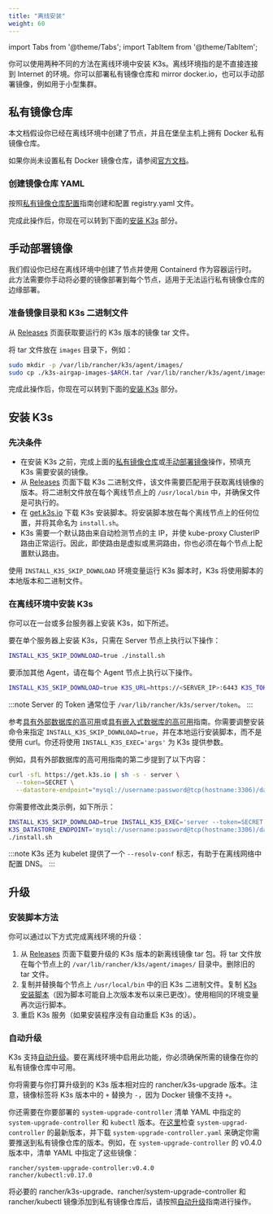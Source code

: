 ```yaml
---
title: "离线安装"
weight: 60
---
```

import Tabs from '@theme/Tabs';
import TabItem from '@theme/TabItem';

你可以使用两种不同的方法在离线环境中安装 K3s。离线环境指的是不直接连接到 Internet 的环境。你可以部署私有镜像仓库和 mirror docker.io，也可以手动部署镜像，例如用于小型集群。

## 私有镜像仓库

本文档假设你已经在离线环境中创建了节点，并且在堡垒主机上拥有 Docker 私有镜像仓库。

如果你尚未设置私有 Docker 镜像仓库，请参阅[官方文档](https://docs.docker.com/registry/deploying/#run-an-externally-accessible-registry)。

### 创建镜像仓库 YAML

按照[私有镜像仓库配置](private-registry.md)指南创建和配置 registry.yaml 文件。

完成此操作后，你现在可以转到下面的[安装 K3s](#安装-k3s) 部分。


## 手动部署镜像

我们假设你已经在离线环境中创建了节点并使用 Containerd 作为容器运行时。
此方法需要你手动将必要的镜像部署到每个节点，适用于无法运行私有镜像仓库的边缘部署。

### 准备镜像目录和 K3s 二进制文件
从 [Releases](https://github.com/k3s-io/k3s/releases) 页面获取要运行的 K3s 版本的镜像 tar 文件。

将 tar 文件放在 `images` 目录下，例如：

```bash
sudo mkdir -p /var/lib/rancher/k3s/agent/images/
sudo cp ./k3s-airgap-images-$ARCH.tar /var/lib/rancher/k3s/agent/images/
```

完成此操作后，你现在可以转到下面的[安装 K3s](#安装-k3s) 部分。

## 安装 K3s

### 先决条件

- 在安装 K3s 之前，完成上面的[私有镜像仓库](#私有镜像仓库)或[手动部署镜像](#手动部署镜像)操作，预填充 K3s 需要安装的镜像。
- 从 [Releases](https://github.com/k3s-io/k3s/releases) 页面下载 K3s 二进制文件，该文件需要匹配用于获取离线镜像的版本。将二进制文件放在每个离线节点上的 `/usr/local/bin` 中，并确保文件是可执行的。
- 在 [get.k3s.io](https://get.k3s.io) 下载 K3s 安装脚本。将安装脚本放在每个离线节点上的任何位置，并将其命名为 `install.sh`。
- K3s 需要一个默认路由来自动检测节点的主 IP，并使 kube-proxy ClusterIP 路由正常运行。因此，即使路由是虚拟或黑洞路由，你也必须在每个节点上配置默认路由。

使用 `INSTALL_K3S_SKIP_DOWNLOAD` 环境变量运行 K3s 脚本时，K3s 将使用脚本的本地版本和二进制文件。


### 在离线环境中安装 K3s

你可以在一台或多台服务器上安装 K3s，如下所述。

<Tabs>
<TabItem value="单节点配置" default>

要在单个服务器上安装 K3s，只需在 Server 节点上执行以下操作：

```bash
INSTALL_K3S_SKIP_DOWNLOAD=true ./install.sh
```

要添加其他 Agent，请在每个 Agent 节点上执行以下操作。

```bash
INSTALL_K3S_SKIP_DOWNLOAD=true K3S_URL=https://<SERVER_IP>:6443 K3S_TOKEN=<YOUR_TOKEN> ./install.sh
```

:::note
Server 的 Token 通常位于 `/var/lib/rancher/k3s/server/token`。
:::

</TabItem>
<TabItem value="高可用配置" default>

参考[具有外部数据库的高可用](../datastore/ha.md)或[具有嵌入式数据库的高可用](../datastore/ha-embedded.md)指南。你需要调整安装命令来指定 `INSTALL_K3S_SKIP_DOWNLOAD=true`，并在本地运行安装脚本，而不是使用 curl。你还将使用 `INSTALL_K3S_EXEC='args'` 为 K3s 提供参数。

例如，具有外部数据库的高可用指南的第二步提到了以下内容：

```bash
curl -sfL https://get.k3s.io | sh -s - server \
  --token=SECRET \
  --datastore-endpoint="mysql://username:password@tcp(hostname:3306)/database-name"
```

你需要修改此类示例，如下所示：

```bash
INSTALL_K3S_SKIP_DOWNLOAD=true INSTALL_K3S_EXEC='server --token=SECRET' \
K3S_DATASTORE_ENDPOINT='mysql://username:password@tcp(hostname:3306)/database-name' \
./install.sh
```

</TabItem>
</Tabs>

:::note
K3s 还为 kubelet 提供了一个 `--resolv-conf` 标志，有助于在离线网络中配置 DNS。
:::

## 升级

### 安装脚本方法

你可以通过以下方式完成离线环境的升级：

1. 从 [Releases](https://github.com/k3s-io/k3s/releases) 页面下载要升级的 K3s 版本的新离线镜像 tar 包。将 tar 文件放在每个节点上的 `/var/lib/rancher/k3s/agent/images/` 目录中。删除旧的 tar 文件。
2. 复制并替换每个节点上 `/usr/local/bin` 中的旧 K3s 二进制文件。复制 [K3s 安装脚本](https://get.k3s.io)（因为脚本可能自上次版本发布以来已更改）。使用相同的环境变量再次运行脚本。
3. 重启 K3s 服务（如果安装程序没有自动重启 K3s 的话）。


### 自动升级

K3s 支持[自动升级](../upgrades/automated.md)。要在离线环境中启用此功能，你必须确保所需的镜像在你的私有镜像仓库中可用。

你将需要与你打算升级到的 K3s 版本相对应的 rancher/k3s-upgrade 版本。注意，镜像标签将 K3s 版本中的 `+` 替换为 `-`，因为 Docker 镜像不支持 `+`。

你还需要在你要部署的 `system-upgrade-controller` 清单 YAML 中指定的 `system-upgrade-controller` 和 `kubectl` 版本。在[这里](https://github.com/rancher/system-upgrade-controller/releases/latest)检查 `system-upgrad-controller` 的最新版本，并下载 `system-upgrade-controller.yaml` 来确定你需要推送到私有镜像仓库的版本。例如，在 `system-upgrade-controller` 的 v0.4.0 版本中，清单 YAML 中指定了这些镜像：

```
rancher/system-upgrade-controller:v0.4.0
rancher/kubectl:v0.17.0
```

将必要的 rancher/k3s-upgrade、rancher/system-upgrade-controller 和 rancher/kubectl 镜像添加到私有镜像仓库后，请按照[自动升级](../upgrades/automated.md)指南进行操作。
